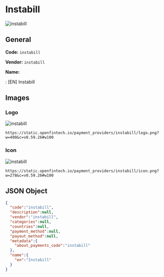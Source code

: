 
# Instabill 
![instabill](https://static.openfintech.io/payment_providers/instabill/logo.png?w=400&c=v0.59.26#w100)  

## General 
 
**Code:** `instabill` 
 
**Vendor:** `instabill` 
 
**Name:** 
 
:	[EN] Instabill 
 

## Images 

### Logo 
 
![instabill](https://static.openfintech.io/payment_providers/instabill/logo.png?w=400&c=v0.59.26#w100)  

```
https://static.openfintech.io/payment_providers/instabill/logo.png?w=400&c=v0.59.26#w100
```  

### Icon 
 
![instabill](https://static.openfintech.io/payment_providers/instabill/icon.png?w=278&c=v0.59.26#w100)  

```
https://static.openfintech.io/payment_providers/instabill/icon.png?w=278&c=v0.59.26#w100
```  

## JSON Object 

```json
{
  "code":"instabill",
  "description":null,
  "vendor":"instabill",
  "categories":null,
  "countries":null,
  "payment_method":null,
  "payout_method":null,
  "metadata":{
    "about_payments_code":"instabill"
  },
  "name":{
    "en":"Instabill"
  }
}
```  
